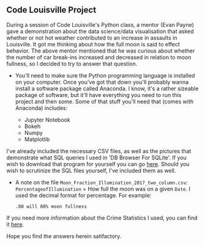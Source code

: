 ## Code Louisville Project

During a session of Code Louisville's Python class, a mentor (Evan Payne) gave a demonstration about the data science/data visualisation that asked whether or not hot weather contributed to an increase in assaults in Louisville. It got me thinking about how the full moon is said to effect behavior. The above mentor mentioned that he was curious about whether the number of car break-ins increased and decreased in relation to moon fullness, so I decided to try to answer that question.


* You'll need to make sure the Python programming language is installed on your computer. Once you've got that down you'll probably wanna install a software package called Anaconda. I know, it's a rather sizeable package of software, but it'll have everything you need to run this project and then some. Some of that stuff you'll need that (comes with Anaconda) includes:  
    
    * Jupyter Notebook
    * Bokeh
    * Numpy
    * Matplotlib

I've already included the necessary CSV files, as well as the pictures that demonstrate what SQL queries I used in 'DB Browser For SQLite'. If you wish to download that program for yourself you can go [here](http://sqlitebrowser.org/). Should you wish to scrutinize the SQL files yourself, I've included them as well.

* A note on the file `Moon_Fraction_Illumination_2017_two_column.csv`:  
`PercentageofIllumination` = How full the moon was on a given `Date`. I used the decimal format for percentage. For example:   
     
     `.80 will 80% moon fullness`


If you need more information about the Crime Statistics I used, you can find it [here](https://data.louisvilleky.gov/dataset/crime-data).

Hope you find the answers herein satifactory.